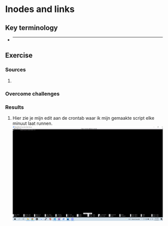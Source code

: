 # Inodes and links


## Key terminology
 - ***


## Exercise
### Sources
1. 


### Overcome challenges



### Results

1. Hier zie je mijn edit aan de crontab waar ik mijn gemaakte script elke minuut laat runnen.
![SS](../../00_includes/LNX-08/crontab.png)